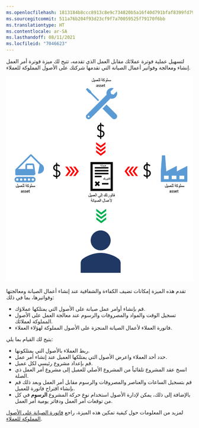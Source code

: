 ```yaml
---
ms.openlocfilehash: 1813184b8ccc8913c8e9c734820b5a16f40d791bfaf8399fd79c09593eec7b08
ms.sourcegitcommit: 511a76b204f93d23cf9f7a70059525f79170f6bb
ms.translationtype: HT
ms.contentlocale: ar-SA
ms.lasthandoff: 08/11/2021
ms.locfileid: "7046623"
---
```

لتسهيل عملية فوترة عملائك مقابل العمل الذي تقدمه، تتيح لك ميزة فوترة أمر العمل إنشاء ومعالجة وفواتير أعمال الصيانة التي تقدمها شركتك على الأصول المملوكة للعملاء. 
 
![رسم تخطيطي يوضح تدفق الأموال بين الأصول المملوكة للعملاء وأعمال الصيانة.](../media/asset-billing.png)

تقدم هذه الميزة إمكانات تضيف الكفاءة والشفافية عند إنشاء أعمال الصيانة ومعالجتها وفواتيرها، بما في ذلك:

- قم بإنشاء أوامر عمل صيانة على الأصول التي يمتلكها عملاؤك.
- تسجيل الوقت والمواد والمصروفات والرسوم عند معالجة العمل على الأصول المملوكة لعملائك.
- فاتورة العملاء لأعمال الصيانة المنجزة على الأصول المملوكة لهؤلاء العملاء.

يتيح لك القيام بما يلي:

- ربط العملاء بالأصول التي يمتلكونها.
- حدد أحد العملاء واعرض الأصول التي يمتلكها العميل عند إنشاء أمر عمل.
- قم بإعداد مشروع رئيسي لكل عميل.
- انسخ عقد المشروع تلقائياً من المشروع الأصلي للعميل إلى مشروع أمر العمل ذي الصلة.
- قم بتسجيل الساعات والعناصر والمصروفات والرسوم مقابل أمر العمل وبعد ذلك قم بإنشاء اقتراح فاتورة للعميل.
- بالإضافة إلى ذلك، يمكن لإدارة الأصول استخدام نوع حركة المشروع **الرسوم** في كل من توقعات أمر العمل ودفاتر يومية أمر العمل.


لمزيد من المعلومات حول كيفية تمكين هذه الميزة، راجع [ فاتورة الصيانة على الأصول المملوكة للعملاء](/dynamics365/supply-chain/asset-management/integration-to-project-management-and-accounting/customer-billing/?azure-portal=true). 


